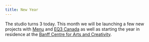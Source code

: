 ```yaml
---
title: New Year
---
```


The studio turns 3 today. This month we will be launching a few new projects with <a href="https://menu.as">Menu</a> and <a href="https://www.eq3.com/">EQ3 Canada</a> as well as starting the year in residence at the <a href="https://www.banffcentre.ca">Banff Centre for Arts and Creativity</a>. 